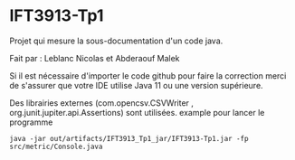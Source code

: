 # IFT3913-Tp1

Projet qui mesure la sous-documentation d'un code java.

Fait par : Leblanc Nicolas et Abderaouf Malek

Si il est nécessaire d'importer le code github pour faire la correction merci de s'assurer que votre IDE utilise Java 11 ou une version supérieure.


Des librairies externes (com.opencsv.CSVWriter , org.junit.jupiter.api.Assertions) sont utilisées.
example pour lancer le programme
```
java -jar out/artifacts/IFT3913_Tp1_jar/IFT3913-Tp1.jar -fp src/metric/Console.java
```
